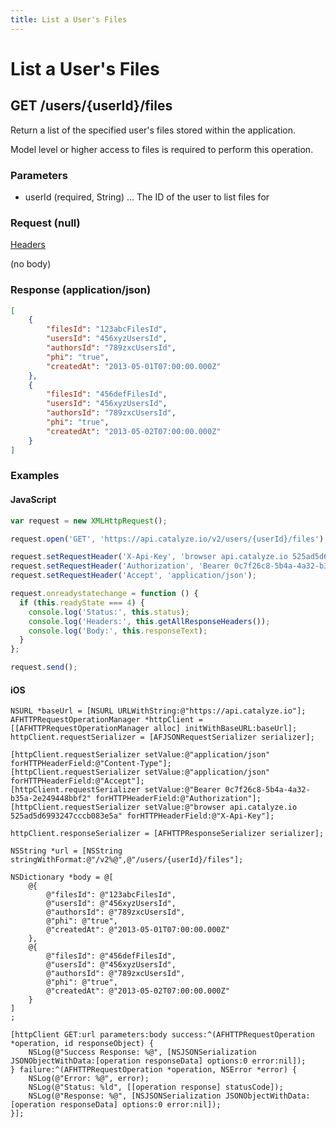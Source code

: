 ```yaml
---
title: List a User's Files
---
```


# List a User's Files

## GET /users/{userId}/files
Return a list of the specified user's files stored within the application.

Model level or higher access to files is required to perform this operation.


### Parameters

* userId (required, String) ... The ID of the user to list files for

### Request (null)

[Headers](/baas/api-reference/overview/headers/)

(no body)
### Response (application/json)

```json
[
    {
        "filesId": "123abcFilesId",
        "usersId": "456xyzUsersId",
        "authorsId": "789zxcUsersId",
        "phi": "true",
        "createdAt": "2013-05-01T07:00:00.000Z"
    },
    {
        "filesId": "456defFilesId",
        "usersId": "456xyzUsersId",
        "authorsId": "789zxcUsersId",
        "phi": "true",
        "createdAt": "2013-05-02T07:00:00.000Z"
    }
]
```

### Examples

#### JavaScript

```javascript
var request = new XMLHttpRequest();

request.open('GET', 'https://api.catalyze.io/v2/users/{userId}/files');

request.setRequestHeader('X-Api-Key', 'browser api.catalyze.io 525ad5d6993247cccb083e5a');
request.setRequestHeader('Authorization', 'Bearer 0c7f26c8-5b4a-4a32-b35a-2e249448bbf2');
request.setRequestHeader('Accept', 'application/json');

request.onreadystatechange = function () {
  if (this.readyState === 4) {
    console.log('Status:', this.status);
    console.log('Headers:', this.getAllResponseHeaders());
    console.log('Body:', this.responseText);
  }
};

request.send();
```


#### iOS

```objc
NSURL *baseUrl = [NSURL URLWithString:@"https://api.catalyze.io"];
AFHTTPRequestOperationManager *httpClient = [[AFHTTPRequestOperationManager alloc] initWithBaseURL:baseUrl];
httpClient.requestSerializer = [AFJSONRequestSerializer serializer];

[httpClient.requestSerializer setValue:@"application/json" forHTTPHeaderField:@"Content-Type"];
[httpClient.requestSerializer setValue:@"application/json" forHTTPHeaderField:@"Accept"];
[httpClient.requestSerializer setValue:@"Bearer 0c7f26c8-5b4a-4a32-b35a-2e249448bbf2" forHTTPHeaderField:@"Authorization"];
[httpClient.requestSerializer setValue:@"browser api.catalyze.io 525ad5d6993247cccb083e5a" forHTTPHeaderField:@"X-Api-Key"];

httpClient.responseSerializer = [AFHTTPResponseSerializer serializer];

NSString *url = [NSString stringWithFormat:@"/v2%@",@"/users/{userId}/files"];

NSDictionary *body = @[
    @{
        @"filesId": @"123abcFilesId",
        @"usersId": @"456xyzUsersId",
        @"authorsId": @"789zxcUsersId",
        @"phi": @"true",
        @"createdAt": @"2013-05-01T07:00:00.000Z"
    },
    @{
        @"filesId": @"456defFilesId",
        @"usersId": @"456xyzUsersId",
        @"authorsId": @"789zxcUsersId",
        @"phi": @"true",
        @"createdAt": @"2013-05-02T07:00:00.000Z"
    }
]
;

[httpClient GET:url parameters:body success:^(AFHTTPRequestOperation *operation, id responseObject) {
    NSLog(@"Success Response: %@", [NSJSONSerialization JSONObjectWithData:[operation responseData] options:0 error:nil]);
} failure:^(AFHTTPRequestOperation *operation, NSError *error) {
    NSLog(@"Error: %@", error);
    NSLog(@"Status: %ld", [[operation response] statusCode]);
    NSLog(@"Response: %@", [NSJSONSerialization JSONObjectWithData:[operation responseData] options:0 error:nil]);
}];
```



